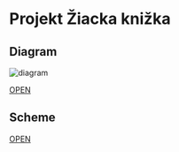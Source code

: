 # Projekt Žiacka knižka
## Diagram
![diagram](http://s.ics.upjs.sk/~ppekarcik/wp-content/uploads/2015/03/patrik_pekarcik_ERD.png "alternative")

[OPEN](http://s.ics.upjs.sk/~ppekarcik/wp-content/uploads/2015/03/patrik_pekarcik_ERD.png)

## Scheme
[OPEN](https://github.com/ppatrik/databazy2/blob/master/projekt.sql)
